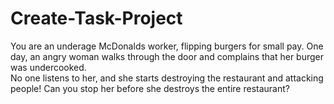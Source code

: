 # Create-Task-Project
You are an underage McDonalds worker, flipping burgers for small pay. One day, an angry woman walks through the door and complains that her burger was undercooked.
<br>
No one listens to her, and she starts destroying the restaurant and attacking people! Can you stop her before she destroys the entire restaurant?
